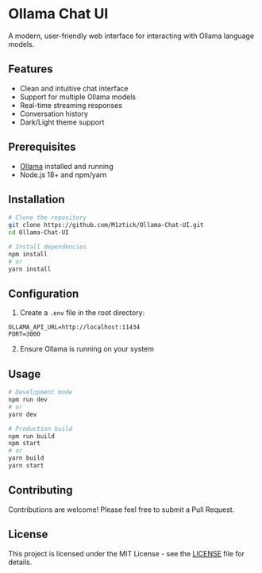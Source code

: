 # Ollama Chat UI

A modern, user-friendly web interface for interacting with Ollama language models.

## Features

- Clean and intuitive chat interface
- Support for multiple Ollama models
- Real-time streaming responses
- Conversation history
- Dark/Light theme support

## Prerequisites

- [Ollama](https://ollama.ai/) installed and running
- Node.js 18+ and npm/yarn

## Installation

```bash
# Clone the repository
git clone https://github.com/M1ztick/Ollama-Chat-UI.git
cd Ollama-Chat-UI

# Install dependencies
npm install
# or
yarn install
```

## Configuration

1. Create a `.env` file in the root directory:

```env
OLLAMA_API_URL=http://localhost:11434
PORT=3000
```

2. Ensure Ollama is running on your system

## Usage

```bash
# Development mode
npm run dev
# or
yarn dev

# Production build
npm run build
npm start
# or
yarn build
yarn start
```

## Contributing

Contributions are welcome! Please feel free to submit a Pull Request.

## License

This project is licensed under the MIT License - see the [LICENSE](LICENSE) file for details.
